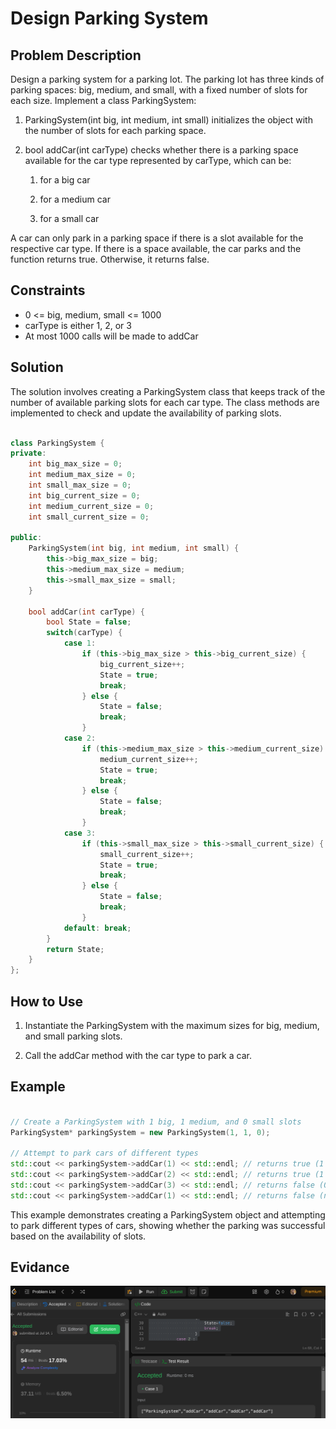 # Design Parking System
## Problem Description
Design a parking system for a parking lot. The parking lot has three kinds of parking spaces: big, medium, and small, with a fixed number of slots for each size. Implement a class ParkingSystem:

1. ParkingSystem(int big, int medium, int small) initializes the object with the number of slots for each parking space.

2. bool addCar(int carType) checks whether there is a parking space available for the car type represented by carType, which can be:

    1.  for a big car

    2. for a medium car

    3. for a small car

A car can only park in a parking space if there is a slot available for the respective car type. If there is a space available, the car parks and the function returns true. Otherwise, it returns false.

## Constraints

- 0 <= big, medium, small <= 1000
- carType is either 1, 2, or 3
- At most 1000 calls will be made to addCar
## Solution

The solution involves creating a ParkingSystem class that keeps track of the number of available parking slots for each car type. The class methods are implemented to check and update the availability of parking slots.

```cpp

class ParkingSystem {
private:
    int big_max_size = 0;
    int medium_max_size = 0;
    int small_max_size = 0;
    int big_current_size = 0;
    int medium_current_size = 0;
    int small_current_size = 0;

public:
    ParkingSystem(int big, int medium, int small) {
        this->big_max_size = big;
        this->medium_max_size = medium;
        this->small_max_size = small;
    }
    
    bool addCar(int carType) {
        bool State = false;
        switch(carType) {
            case 1: 
                if (this->big_max_size > this->big_current_size) {
                    big_current_size++;
                    State = true;
                    break;
                } else {
                    State = false;
                    break;
                }
            case 2:
                if (this->medium_max_size > this->medium_current_size) {
                    medium_current_size++;
                    State = true;
                    break;
                } else {
                    State = false;
                    break;
                }
            case 3:
                if (this->small_max_size > this->small_current_size) {
                    small_current_size++;
                    State = true;
                    break;
                } else {
                    State = false;
                    break;
                }
            default: break;
        }
        return State;
    }
};
```

## How to Use
1. Instantiate the ParkingSystem with the maximum sizes for big, medium, and small parking slots.

2. Call the addCar method with the car type to park a car.

## Example
```cpp

// Create a ParkingSystem with 1 big, 1 medium, and 0 small slots
ParkingSystem* parkingSystem = new ParkingSystem(1, 1, 0);

// Attempt to park cars of different types
std::cout << parkingSystem->addCar(1) << std::endl; // returns true (1 big slot available)
std::cout << parkingSystem->addCar(2) << std::endl; // returns true (1 medium slot available)
std::cout << parkingSystem->addCar(3) << std::endl; // returns false (0 small slots available)
std::cout << parkingSystem->addCar(1) << std::endl; // returns false (no big slots available)
```
This example demonstrates creating a ParkingSystem object and attempting to park different types of cars, showing whether the parking was successful based on the availability of slots.

## Evidance 

![out](out.png)
